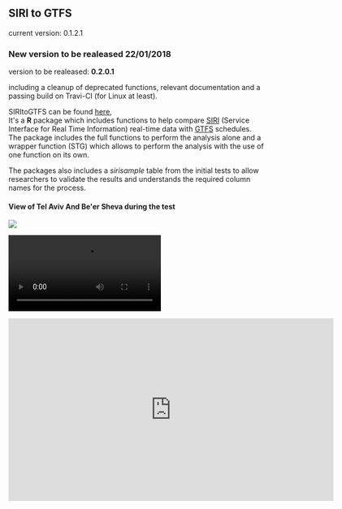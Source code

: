 ## SIRI to GTFS

current version: 0.1.2.1

### New version to be realeased 22/01/2018
version to be realeased: **0.2.0.1**
        
including a cleanup of deprecated functions, relevant documentation and a passing build on Travi-CI (for Linux at least).

SIRItoGTFS can be found [here](https://github.com/bogind/SIRItoGTFS),       
It's a **R** package which includes functions to help compare [SIRI](http://user47094.vs.easily.co.uk/siri/documentation.htm) (Service Interface for Real Time Information) real-time data with [GTFS](https://developers.google.com/transit/gtfs/) schedules.      
The package includes the full functions to perform the analysis alone and a wrapper function (STG) which allows to perform the analysis with the use of one function on its own.        

The packages also includes a *sirisample* table from the initial tests to allow researchers to validate the results and understands the required column names for the process.

#### View of Tel Aviv And Be'er Sheva during the test           
                
[![](https://img.youtube.com/vi/Fj2o-TxRsDU/0.jpg)](https://www.youtube.com/watch?v=Fj2o-TxRsDU&feature=youtu.be)
                
                                
![](https://raw.githubusercontent.com/bogind/bogind.github.io/master/videos/test.mp4)                                
<iframe src="https://raw.githubusercontent.com/bogind/bogind.github.io/master/videos/test.mp4" width="640" height="360" frameborder="0" controls preload></iframe>
